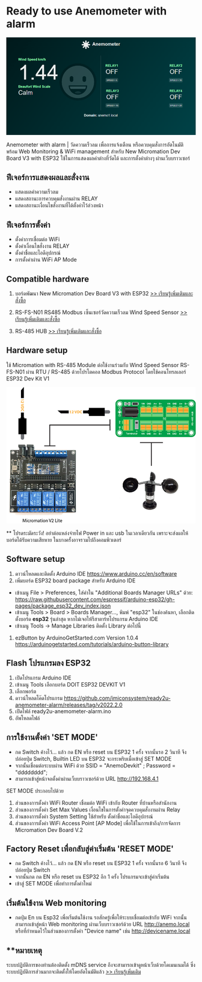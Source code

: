# Ready to use Anemometer with alarm

![Anemometer with alarm](https://github.com/imiconsystem/ready2u-anemometer-alarm/blob/main/images/cover.png)

Anemometer with alarm | วัดความเร็วลม เพื่อการแจ้งเตือน หรือควบคุมสั่งการอัตโนมัติ พร้อม Web Monitoring & WiFi management สำหรับ New Micromation Dev Board V3 with ESP32 ใช้ในการแสดงผลค่าต่างที่วัดได้ และการตั้งค่าต่างๆ ผ่านเว็บบราวเซอร์


## ฟีเจอร์การแสดงผลและสั่งงาน
- แสดงผลค่าความเร็วลม
- แสดงสถานะการควบคุมสั่งงานผ่าน RELAY
- แสดงสถานะเงื่อนไขสั่งงานที่ได้ตั้งค่าไว้ล่วงหน้า

## ฟีเจอร์การตั้งค่า
- ตั้งค่าการเชื่อมต่อ WiFi
- ตั้งค่าเงื่อนไขสั่งงาน RELAY
- ตั้งค่าชื่อและไอดีอุปกรณ์
- การตั้งค่าผ่าน WiFi AP Mode


## Compatible hardware
1. บอร์ดพัฒนา New Micromation Dev Board V3 with ESP32 [>> เรียนรู้เพิ่มเติมและสั่งซื้อ](https://www.imiconsystem.com/product/new-micromation-dev-board-v3-lite-with-esp32-and-enclosure/)

2. RS-FS-N01 RS485 Modbus เซ็นเซอร์วัดความเร็วลม Wind Speed Sensor [>> เรียนรู้เพิ่มเติมและสั่งซื้อ](https://www.imiconsystem.com/product/new-micromation-dev-board-v-2-lite-with-esp32-and-enclosure/)

3. RS-485 HUB [>> เรียนรู้เพิ่มเติมและสั่งซื้อ](https://www.imiconsystem.com/product/rs-485-hub/)

## Hardware setup

ใช้ Micromation with RS-485 Module ต่อใช้งานร่วมกับ Wind Speed Sensor RS-FS-N01 ผ่าน RTU / RS-485 ด้วยโปรโตคอล Modbus Protocol โดยใช้คอนโทรลเลอร์ ESP32 Dev Kit V1

![RS-FS-N01 RS485](https://github.com/imiconsystem/ready2u-anemometer-alarm/blob/main/images/wiring.jpg)

** โปรดระมัดระวัง! อย่าต่อแหล่งจ่ายไฟ Power in และ usb ในเวลาเดียวกัน เพราะจะส่งผลให้บอร์ดได้รับความเสียหาย ในบางครั้งอาจรวมไปถึงคอมพิวเตอร์


## Software setup
1. ดาวน์โหลดและติดตั้ง Arduino IDE https://www.arduino.cc/en/software
2. เพิ่มบอร์ด ESP32 board package สำหรับ Arduino IDE
- เข้าเมนู File > Preferences, ใส่ค่าใน "Additional Boards Manager URLs" ด้วย: https://raw.githubusercontent.com/espressif/arduino-esp32/gh-pages/package_esp32_dev_index.json
- เข้าเมนู Tools > Board > Boards Manager..., พิมพ์ "esp32" ในช่องค้นหา, เลือกติดตั้งบอร์ด ****esp32**** รุ่นล่าสุด หากไม่เจอให้รีสาตาร์ทโปรแกรม Arduino IDE
- เข้าเมนู Tools -> Manage Libraries ติดตั้ง Library ต่อไปนี้
1. ezButton by ArduinoGetStarted.com Version 1.0.4 https://arduinogetstarted.com/tutorials/arduino-button-library

## Flash โปรแกรมลง ESP32
1. เปิดโปรแกรม Arduino IDE
2. เข้าเมนู Tools เลือกบอร์ด DOIT ESP32 DEVKIT V1
3. เลือกพอร์ต
4. ดาวน์โหลดโค๊ดโปรแกรม https://github.com/imiconsystem/ready2u-anemometer-alarm/releases/tag/v2022.2.0
5. เปิดไฟล์ ready2u-anemometer-alarm.ino
6. อัพโหลดไฟล์

## การใช้งานตั้งค่า 'SET MODE' 
- กด Switch ค้างไว้… แล้ว กด EN หรือ reset บน ESP32 1 ครั้ง จากนั้นรอ 2 วินาที จึงปล่อยปุ่ม Switch, Builtin LED บน ESP32 จะกระพริบเมื่อเข้าสู่ SET MODE
- จากนั้นเชื่อมต่อระบบผ่าน WiFi ด้วย SSID = "AnemoDevkit" ; Password = "dddddddd";
- สามารถเข้าสู่หน้าจอตั้งค่าผ่านเว็บบราวเซอร์ด้วย URL http://192.168.4.1

SET MODE ประกอบไปด้วย

1. ส่วนของการตั้งค่า WiFi Router เชื่อมต่อ WiFi เข้ากับ Router ที่บ้านหรือสำนักงาน
2. ส่วนของการตั้งค่า Set Max Values เงื่อนไขในการตั้งค่าจุดควบคุมสั่งงานผ่าน Relay
3. ส่วนของการตั้งค่า System Setting ใช้สำหรับ ตั้งค่าชื่อและไอดีอุปกรณ์
4. ส่วนของการตั้งค่า WiFi Access Point [AP Mode] เพื่อใช้ในการเข้าถึง/การจัดการ Micromation Dev Board V.2

## Factory Reset เพื่อกลับสู่ค่าเริ่มต้น 'RESET MODE'

- กด Switch ค้างไว้… แล้ว กด EN หรือ reset บน ESP32 1 ครั้ง จากนั้นรอ 6 วินาที จึงปล่อยปุ่ม Switch
- จากนั้นกด กด EN หรือ reset บน ESP32 อีก 1 ครั้ง โปรแกรมจะเข้าสู่ค่าเริ่มต้น
- เข้าสู่ SET MODE เพื่อทำการตั้งค่าใหม่


## เริ่มต้นใช้งาน Web monitoring
- กดปุ่ม En บน Esp32 เพื่อเริ่มต้นใช้งาน รอสักครู่เพื่อให้ระบบเชื่อมต่อเข้ากับ WiFi จากนั้นสามารถเข้าสู่หน้า Web monitoring ผ่านเว็บบราวเซอร์ด้วย URL http://anemo.local หรือที่กำหนดไว้ในส่วนของการตั้งค่า "Device name" เช่น http://devicename.local

## **หมายเหตุ

ระบบปฏิบัติการของท่านต้องติดตั้ง mDNS service ถึงจะสามารถเข้าดูหน้าเว็บด้วยโดเมนเนมได้ ซึ่งระบบปฏิบัติการส่วนมากจะติดตั้งให้โดยอัตโนมัติแล้ว  [>> เรียนรู้เพิ่มเติม](https://espressif.github.io/esp-protocols/mdns/en/index.html)

